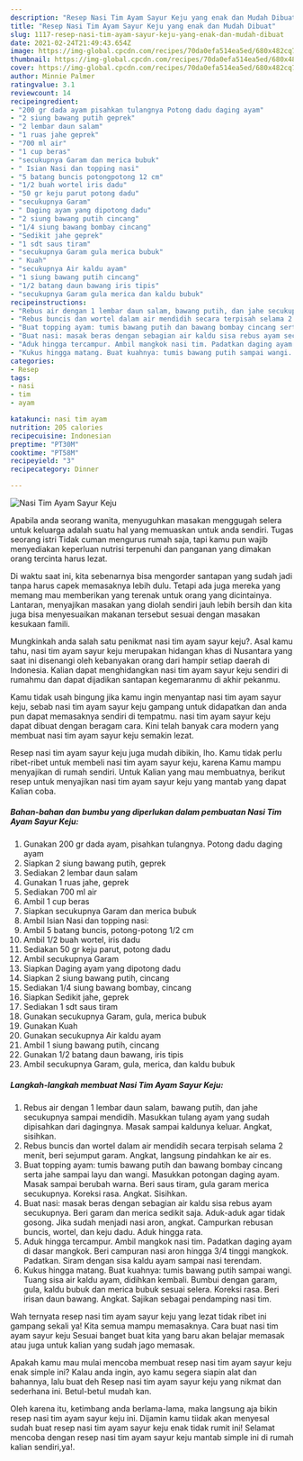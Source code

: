 ```yaml
---
description: "Resep Nasi Tim Ayam Sayur Keju yang enak dan Mudah Dibuat"
title: "Resep Nasi Tim Ayam Sayur Keju yang enak dan Mudah Dibuat"
slug: 1117-resep-nasi-tim-ayam-sayur-keju-yang-enak-dan-mudah-dibuat
date: 2021-02-24T21:49:43.654Z
image: https://img-global.cpcdn.com/recipes/70da0efa514ea5ed/680x482cq70/nasi-tim-ayam-sayur-keju-foto-resep-utama.jpg
thumbnail: https://img-global.cpcdn.com/recipes/70da0efa514ea5ed/680x482cq70/nasi-tim-ayam-sayur-keju-foto-resep-utama.jpg
cover: https://img-global.cpcdn.com/recipes/70da0efa514ea5ed/680x482cq70/nasi-tim-ayam-sayur-keju-foto-resep-utama.jpg
author: Minnie Palmer
ratingvalue: 3.1
reviewcount: 14
recipeingredient:
- "200 gr dada ayam pisahkan tulangnya Potong dadu daging ayam"
- "2 siung bawang putih geprek"
- "2 lembar daun salam"
- "1 ruas jahe geprek"
- "700 ml air"
- "1 cup beras"
- "secukupnya Garam dan merica bubuk"
- " Isian Nasi dan topping nasi"
- "5 batang buncis potongpotong 12 cm"
- "1/2 buah wortel iris dadu"
- "50 gr keju parut potong dadu"
- "secukupnya Garam"
- " Daging ayam yang dipotong dadu"
- "2 siung bawang putih cincang"
- "1/4 siung bawang bombay cincang"
- "Sedikit jahe geprek"
- "1 sdt saus tiram"
- "secukupnya Garam gula merica bubuk"
- " Kuah"
- "secukupnya Air kaldu ayam"
- "1 siung bawang putih cincang"
- "1/2 batang daun bawang iris tipis"
- "secukupnya Garam gula merica dan kaldu bubuk"
recipeinstructions:
- "Rebus air dengan 1 lembar daun salam, bawang putih, dan jahe secukupnya sampai mendidih. Masukkan tulang ayam yang sudah dipisahkan dari dagingnya. Masak sampai kaldunya keluar. Angkat, sisihkan."
- "Rebus buncis dan wortel dalam air mendidih secara terpisah selama 2 menit, beri sejumput garam. Angkat, langsung pindahkan ke air es."
- "Buat topping ayam: tumis bawang putih dan bawang bombay cincang serta jahe sampai layu dan wangi. Masukkan potongan daging ayam. Masak sampai berubah warna. Beri saus tiram, gula garam merica secukupnya. Koreksi rasa. Angkat. Sisihkan."
- "Buat nasi: masak beras dengan sebagian air kaldu sisa rebus ayam secukupnya. Beri garam dan merica sedikit saja. Aduk-aduk agar tidak gosong. Jika sudah menjadi nasi aron, angkat. Campurkan rebusan buncis, wortel, dan keju dadu. Aduk hingga rata."
- "Aduk hingga tercampur. Ambil mangkok nasi tim. Padatkan daging ayam di dasar mangkok. Beri campuran nasi aron hingga 3/4 tinggi mangkok. Padatkan. Siram dengan sisa kaldu ayam sampai nasi terendam."
- "Kukus hingga matang. Buat kuahnya: tumis bawang putih sampai wangi. Tuang sisa air kaldu ayam, didihkan kembali. Bumbui dengan garam, gula, kaldu bubuk dan merica bubuk sesuai selera. Koreksi rasa. Beri irisan daun bawang. Angkat. Sajikan sebagai pendamping nasi tim."
categories:
- Resep
tags:
- nasi
- tim
- ayam

katakunci: nasi tim ayam 
nutrition: 205 calories
recipecuisine: Indonesian
preptime: "PT30M"
cooktime: "PT58M"
recipeyield: "3"
recipecategory: Dinner

---
```



![Nasi Tim Ayam Sayur Keju](https://img-global.cpcdn.com/recipes/70da0efa514ea5ed/680x482cq70/nasi-tim-ayam-sayur-keju-foto-resep-utama.jpg)

Apabila anda seorang wanita, menyuguhkan masakan menggugah selera untuk keluarga adalah suatu hal yang memuaskan untuk anda sendiri. Tugas seorang istri Tidak cuman mengurus rumah saja, tapi kamu pun wajib menyediakan keperluan nutrisi terpenuhi dan panganan yang dimakan orang tercinta harus lezat.

Di waktu  saat ini, kita sebenarnya bisa mengorder santapan yang sudah jadi tanpa harus capek memasaknya lebih dulu. Tetapi ada juga mereka yang memang mau memberikan yang terenak untuk orang yang dicintainya. Lantaran, menyajikan masakan yang diolah sendiri jauh lebih bersih dan kita juga bisa menyesuaikan makanan tersebut sesuai dengan masakan kesukaan famili. 



Mungkinkah anda salah satu penikmat nasi tim ayam sayur keju?. Asal kamu tahu, nasi tim ayam sayur keju merupakan hidangan khas di Nusantara yang saat ini disenangi oleh kebanyakan orang dari hampir setiap daerah di Indonesia. Kalian dapat menghidangkan nasi tim ayam sayur keju sendiri di rumahmu dan dapat dijadikan santapan kegemaranmu di akhir pekanmu.

Kamu tidak usah bingung jika kamu ingin menyantap nasi tim ayam sayur keju, sebab nasi tim ayam sayur keju gampang untuk didapatkan dan anda pun dapat memasaknya sendiri di tempatmu. nasi tim ayam sayur keju dapat dibuat dengan beragam cara. Kini telah banyak cara modern yang membuat nasi tim ayam sayur keju semakin lezat.

Resep nasi tim ayam sayur keju juga mudah dibikin, lho. Kamu tidak perlu ribet-ribet untuk membeli nasi tim ayam sayur keju, karena Kamu mampu menyajikan di rumah sendiri. Untuk Kalian yang mau membuatnya, berikut resep untuk menyajikan nasi tim ayam sayur keju yang mantab yang dapat Kalian coba.

<!--inarticleads1-->

##### Bahan-bahan dan bumbu yang diperlukan dalam pembuatan Nasi Tim Ayam Sayur Keju:

1. Gunakan 200 gr dada ayam, pisahkan tulangnya. Potong dadu daging ayam
1. Siapkan 2 siung bawang putih, geprek
1. Sediakan 2 lembar daun salam
1. Gunakan 1 ruas jahe, geprek
1. Sediakan 700 ml air
1. Ambil 1 cup beras
1. Siapkan secukupnya Garam dan merica bubuk
1. Ambil  Isian Nasi dan topping nasi:
1. Ambil 5 batang buncis, potong-potong 1/2 cm
1. Ambil 1/2 buah wortel, iris dadu
1. Sediakan 50 gr keju parut, potong dadu
1. Ambil secukupnya Garam
1. Siapkan  Daging ayam yang dipotong dadu
1. Siapkan 2 siung bawang putih, cincang
1. Sediakan 1/4 siung bawang bombay, cincang
1. Siapkan Sedikit jahe, geprek
1. Sediakan 1 sdt saus tiram
1. Gunakan secukupnya Garam, gula, merica bubuk
1. Gunakan  Kuah
1. Gunakan secukupnya Air kaldu ayam
1. Ambil 1 siung bawang putih, cincang
1. Gunakan 1/2 batang daun bawang, iris tipis
1. Ambil secukupnya Garam, gula, merica, dan kaldu bubuk




<!--inarticleads2-->

##### Langkah-langkah membuat Nasi Tim Ayam Sayur Keju:

1. Rebus air dengan 1 lembar daun salam, bawang putih, dan jahe secukupnya sampai mendidih. Masukkan tulang ayam yang sudah dipisahkan dari dagingnya. Masak sampai kaldunya keluar. Angkat, sisihkan.
1. Rebus buncis dan wortel dalam air mendidih secara terpisah selama 2 menit, beri sejumput garam. Angkat, langsung pindahkan ke air es.
1. Buat topping ayam: tumis bawang putih dan bawang bombay cincang serta jahe sampai layu dan wangi. Masukkan potongan daging ayam. Masak sampai berubah warna. Beri saus tiram, gula garam merica secukupnya. Koreksi rasa. Angkat. Sisihkan.
1. Buat nasi: masak beras dengan sebagian air kaldu sisa rebus ayam secukupnya. Beri garam dan merica sedikit saja. Aduk-aduk agar tidak gosong. Jika sudah menjadi nasi aron, angkat. Campurkan rebusan buncis, wortel, dan keju dadu. Aduk hingga rata.
1. Aduk hingga tercampur. Ambil mangkok nasi tim. Padatkan daging ayam di dasar mangkok. Beri campuran nasi aron hingga 3/4 tinggi mangkok. Padatkan. Siram dengan sisa kaldu ayam sampai nasi terendam.
1. Kukus hingga matang. Buat kuahnya: tumis bawang putih sampai wangi. Tuang sisa air kaldu ayam, didihkan kembali. Bumbui dengan garam, gula, kaldu bubuk dan merica bubuk sesuai selera. Koreksi rasa. Beri irisan daun bawang. Angkat. Sajikan sebagai pendamping nasi tim.




Wah ternyata resep nasi tim ayam sayur keju yang lezat tidak ribet ini gampang sekali ya! Kita semua mampu memasaknya. Cara buat nasi tim ayam sayur keju Sesuai banget buat kita yang baru akan belajar memasak atau juga untuk kalian yang sudah jago memasak.

Apakah kamu mau mulai mencoba membuat resep nasi tim ayam sayur keju enak simple ini? Kalau anda ingin, ayo kamu segera siapin alat dan bahannya, lalu buat deh Resep nasi tim ayam sayur keju yang nikmat dan sederhana ini. Betul-betul mudah kan. 

Oleh karena itu, ketimbang anda berlama-lama, maka langsung aja bikin resep nasi tim ayam sayur keju ini. Dijamin kamu tiidak akan menyesal sudah buat resep nasi tim ayam sayur keju enak tidak rumit ini! Selamat mencoba dengan resep nasi tim ayam sayur keju mantab simple ini di rumah kalian sendiri,ya!.

